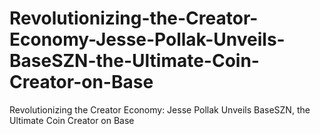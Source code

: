 # Revolutionizing-the-Creator-Economy-Jesse-Pollak-Unveils-BaseSZN-the-Ultimate-Coin-Creator-on-Base
Revolutionizing the Creator Economy: Jesse Pollak Unveils BaseSZN, the Ultimate Coin Creator on Base
